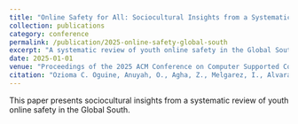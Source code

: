 ```yaml
---
title: "Online Safety for All: Sociocultural Insights from a Systematic Review of Youth Online Safety in the Global South"
collection: publications
category: conference
permalink: /publication/2025-online-safety-global-south
excerpt: "A systematic review of youth online safety in the Global South."
date: 2025-01-01
venue: "Proceedings of the 2025 ACM Conference on Computer Supported Cooperative Work (CSCW 2025)"
citation: "Ozioma C. Oguine, Anuyah, O., Agha, Z., Melgarez, I., Alvarado A. G., Badillo-Urquiola, K. (2025). 'Online Safety for All: Sociocultural Insights from a Systematic Review of Youth Online Safety in the Global South.' Proceedings of the 2025 ACM Conference on Computer Supported Cooperative Work."
---
```


This paper presents sociocultural insights from a systematic review of youth online safety in the Global South. 